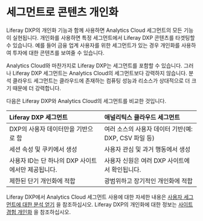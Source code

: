 # 세그먼트로 콘텐츠 개인화

Liferay DXP의 개인화 기능과 함께 사용하면 Analytics Cloud 세그먼트의 모든 기능이 실현됩니다. 개인화를 사용하면 특정 세그먼트에서 Liferay DXP 콘텐츠를 타겟팅할 수 있습니다. 예를 들어 금융 업계 사용자를 위한 세그먼트가 있는 경우 개인화를 사용하여 투자에 대한 콘텐츠를 보여줄 수 있습니다.

Analytics Cloud와 마찬가지로 Liferay DXP는 세그먼트를 포함할 수 있습니다. 그러나 Liferay DXP 세그먼트는 Analytics Cloud의 세그먼트보다 강력하지 않습니다. 분석 클라우드 세그먼트는 클라우드에 존재하는 컴퓨팅 성능과 리소스가 상대적으로 더 크기 때문에 더 강력합니다.

다음은 Liferay DXP와 Analytics Cloud의 세그먼트를 비교한 것입니다.

| Liferay DXP 세그먼트                | 애널리틱스 클라우드 세그먼트                     |
|:------------------------------- |:----------------------------------- |
| DXP의 사용자 데이터만을 기반으로 함           | 여러 소스의 사용자 데이터 기반(예: DXP, CSV 파일 등) |
| 세션 속성 및 쿠키에서 생성                 | 사용자 관심 및 과거 행동에서 생성                 |
| 사용자 ID는 단 하나의 DXP 사이트에서만 제공됩니다. | 사용자 신원은 여러 DXP 사이트에서 확인됩니다.         |
| 제한된 단기 개인화에 적합                  | 광범위하고 장기적인 개인화에 적합                  |

Liferay DXP에서 Analytics Cloud 세그먼트 사용에 대한 자세한 내용은 [사용자 세그먼트에 대한 분석 얻기](https://learn.liferay.com/w/dxp/site-building/personalizing-site-experience/segmentation/getting-analytics-for-user-segments) 을 참조하십시오. Liferay DXP의 개인화에 대한 정보는 [사이트 경험 개인화](https://learn.liferay.com/w/dxp/site-building/personalizing-site-experience) 을 참조하십시오.
